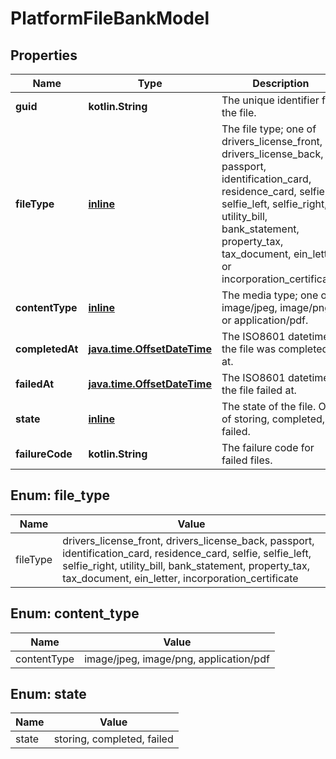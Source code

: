 
# PlatformFileBankModel

## Properties
Name | Type | Description | Notes
------------ | ------------- | ------------- | -------------
**guid** | **kotlin.String** | The unique identifier for the file. |  [optional]
**fileType** | [**inline**](#FileType) | The file type; one of drivers_license_front, drivers_license_back, passport, identification_card, residence_card, selfie, selfie_left, selfie_right, utility_bill, bank_statement, property_tax, tax_document, ein_letter, or incorporation_certificate. |  [optional]
**contentType** | [**inline**](#ContentType) | The media type; one of image/jpeg, image/png, or application/pdf. |  [optional]
**completedAt** | [**java.time.OffsetDateTime**](java.time.OffsetDateTime.md) | The ISO8601 datetime the file was completed at. |  [optional]
**failedAt** | [**java.time.OffsetDateTime**](java.time.OffsetDateTime.md) | The ISO8601 datetime the file failed at. |  [optional]
**state** | [**inline**](#State) | The state of the file. One of storing, completed, or failed. |  [optional]
**failureCode** | **kotlin.String** | The failure code for failed files. |  [optional]


<a name="FileType"></a>
## Enum: file_type
Name | Value
---- | -----
fileType | drivers_license_front, drivers_license_back, passport, identification_card, residence_card, selfie, selfie_left, selfie_right, utility_bill, bank_statement, property_tax, tax_document, ein_letter, incorporation_certificate


<a name="ContentType"></a>
## Enum: content_type
Name | Value
---- | -----
contentType | image/jpeg, image/png, application/pdf


<a name="State"></a>
## Enum: state
Name | Value
---- | -----
state | storing, completed, failed



